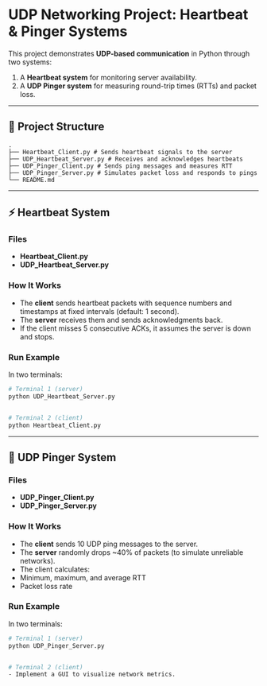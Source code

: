 # UDP Networking Project: Heartbeat & Pinger Systems


This project demonstrates **UDP-based communication** in Python through two systems:
1. A **Heartbeat system** for monitoring server availability.
2. A **UDP Pinger system** for measuring round-trip times (RTTs) and packet loss.


---


## 📂 Project Structure
```
.
├── Heartbeat_Client.py # Sends heartbeat signals to the server
├── UDP_Heartbeat_Server.py # Receives and acknowledges heartbeats
├── UDP_Pinger_Client.py # Sends ping messages and measures RTT
├── UDP_Pinger_Server.py # Simulates packet loss and responds to pings
└── README.md
```


---


## ⚡ Heartbeat System


### Files
- **Heartbeat_Client.py**
- **UDP_Heartbeat_Server.py**


### How It Works
- The **client** sends heartbeat packets with sequence numbers and timestamps at fixed intervals (default: 1 second).
- The **server** receives them and sends acknowledgments back.
- If the client misses 5 consecutive ACKs, it assumes the server is down and stops.


### Run Example
In two terminals:
```bash
# Terminal 1 (server)
python UDP_Heartbeat_Server.py


# Terminal 2 (client)
python Heartbeat_Client.py
```


---


## 📡 UDP Pinger System


### Files
- **UDP_Pinger_Client.py**
- **UDP_Pinger_Server.py**


### How It Works
- The **client** sends 10 UDP ping messages to the server.
- The **server** randomly drops ~40% of packets (to simulate unreliable networks).
- The client calculates:
- Minimum, maximum, and average RTT
- Packet loss rate


### Run Example
In two terminals:
```bash
# Terminal 1 (server)
python UDP_Pinger_Server.py


# Terminal 2 (client)
- Implement a GUI to visualize network metrics.